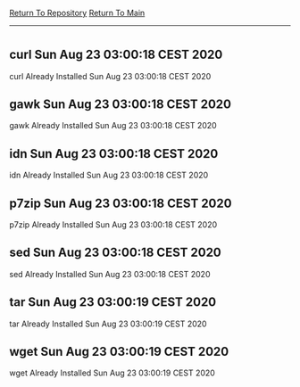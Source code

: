 [Return To Repository](https://github.com/bast69/piholeparser/)
[Return To Main](https://github.com/bast69/piholeparser/blob/master/RecentRunLogs/Mainlog.md)
____________________________________
# 
## curl Sun Aug 23 03:00:18 CEST 2020
curl Already Installed Sun Aug 23 03:00:18 CEST 2020
## gawk Sun Aug 23 03:00:18 CEST 2020
gawk Already Installed Sun Aug 23 03:00:18 CEST 2020
## idn Sun Aug 23 03:00:18 CEST 2020
idn Already Installed Sun Aug 23 03:00:18 CEST 2020
## p7zip Sun Aug 23 03:00:18 CEST 2020
p7zip Already Installed Sun Aug 23 03:00:18 CEST 2020
## sed Sun Aug 23 03:00:18 CEST 2020
sed Already Installed Sun Aug 23 03:00:18 CEST 2020
## tar Sun Aug 23 03:00:19 CEST 2020
tar Already Installed Sun Aug 23 03:00:19 CEST 2020
## wget Sun Aug 23 03:00:19 CEST 2020
wget Already Installed Sun Aug 23 03:00:19 CEST 2020
